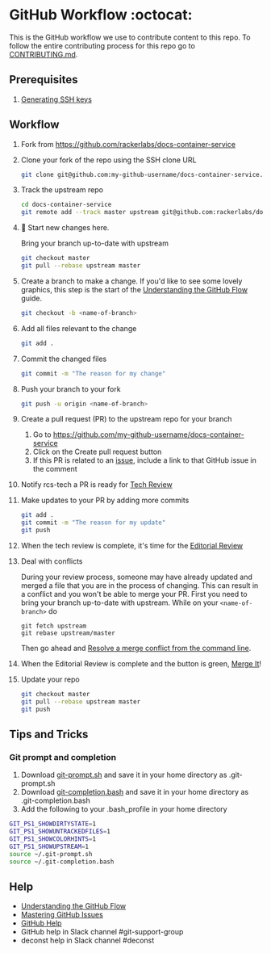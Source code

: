 # GitHub Workflow :octocat:

This is the GitHub workflow we use to contribute content to this repo. To follow the entire contributing process for this repo go to [CONTRIBUTING.md](CONTRIBUTING.md).

## Prerequisites

1. [Generating SSH keys](https://help.github.com/articles/generating-ssh-keys/)

## Workflow

1. Fork from https://github.com/rackerlabs/docs-container-service

2. Clone your fork of the repo using the SSH clone URL
    ```bash
    git clone git@github.com:my-github-username/docs-container-service.git
    ```

3. Track the upstream repo
    ```bash
    cd docs-container-service
    git remote add --track master upstream git@github.com:rackerlabs/docs-container-service.git
    ```

4. :sunrise: Start new changes here.
    
    Bring your branch up-to-date with upstream
    ```bash
    git checkout master
    git pull --rebase upstream master
    ```

5. Create a branch to make a change. If you'd like to see some lovely graphics, this step is the start of the [Understanding the GitHub Flow](https://guides.github.com/introduction/flow/index.html) guide.
    ```bash
    git checkout -b <name-of-branch>
    ```

6. Add all files relevant to the change
    ```bash
    git add .
    ```

7. Commit the changed files
    ```bash
    git commit -m "The reason for my change"
    ```

8. Push your branch to your fork
    ```bash
    git push -u origin <name-of-branch>
    ```

9. Create a pull request (PR) to the upstream repo for your branch

    1. Go to https://github.com/my-github-username/docs-container-service
    2. Click on the Create pull request button
    3. If this PR is related to an [issue](https://github.com/rackerlabs/docs-container-service/issues), include a link to that GitHub issue in the comment

10. Notify rcs-tech a PR is ready for [Tech Review](CONTRIBUTING.md#technical-review)

11. Make updates to your PR by adding more commits
    ```bash
    git add .
    git commit -m "The reason for my update"
    git push
    ```

12. When the tech review is complete, it's time for the [Editorial Review](CONTRIBUTING.md#editorial-review)

13. Deal with conflicts

    During your review process, someone may have already updated and merged a file that you are in the process of changing. This can result in a conflict and you won't be able to merge your PR. First you need to bring your branch up-to-date with upstream. While on your `<name-of-branch>` do
    ```
    git fetch upstream
    git rebase upstream/master
    ```
    Then go ahead and [Resolve a merge conflict from the command line](https://help.github.com/articles/resolving-a-merge-conflict-from-the-command-line/).

14. When the Editorial Review is complete and the button is green, [Merge It](CONTRIBUTING.md#merge-it)!

15. Update your repo
    ```bash
    git checkout master
    git pull --rebase upstream master
    git push
    ```

## Tips and Tricks

### Git prompt and completion

1. Download [git-prompt.sh](https://raw.githubusercontent.com/git/git/master/contrib/completion/git-prompt.sh) and save it in your home directory as .git-prompt.sh
1. Download [git-completion.bash](https://github.com/git/git/blob/master/contrib/completion/git-completion.bash) and save it in your home directory as .git-completion.bash
1. Add the following to your .bash_profile in your home directory

```bash
GIT_PS1_SHOWDIRTYSTATE=1
GIT_PS1_SHOWUNTRACKEDFILES=1
GIT_PS1_SHOWCOLORHINTS=1
GIT_PS1_SHOWUPSTREAM=1
source ~/.git-prompt.sh
source ~/.git-completion.bash
```

## Help

* [Understanding the GitHub Flow](https://guides.github.com/introduction/flow/index.html)
* [Mastering GitHub Issues](https://guides.github.com/features/issues/)
* [GitHub Help](https://help.github.com/)
* GitHub help in Slack channel #git-support-group
* deconst help in Slack channel #deconst
